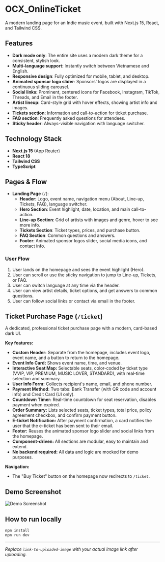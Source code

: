 # OCX_OnlineTicket

A modern landing page for an Indie music event, built with Next.js 15, React, and Tailwind CSS.

## Features
- **Dark mode only**: The entire site uses a modern dark theme for a consistent, stylish look.
- **Multi-language support**: Instantly switch between Vietnamese and English.
- **Responsive design**: Fully optimized for mobile, tablet, and desktop.
- **Animated sponsor logo slider**: Sponsors' logos are displayed in a continuous sliding carousel.
- **Social links**: Prominent, centered icons for Facebook, Instagram, TikTok, Threads, and Email in the footer.
- **Artist lineup**: Card-style grid with hover effects, showing artist info and images.
- **Tickets section**: Information and call-to-action for ticket purchase.
- **FAQ section**: Frequently asked questions for attendees.
- **Sticky header**: Always-visible navigation with language switcher.

## Technology Stack
- **Next.js 15** (App Router)
- **React 18**
- **Tailwind CSS**
- **TypeScript**

## Pages & Flow
- **Landing Page** (`/`):
  - **Header**: Logo, event name, navigation menu (About, Line-up, Tickets, FAQ), language switcher.
  - **Hero Section**: Event highlight, date, location, and main call-to-action.
  - **Line-up Section**: Grid of artists with images and genre, hover to see more info.
  - **Tickets Section**: Ticket types, prices, and purchase button.
  - **FAQ Section**: Common questions and answers.
  - **Footer**: Animated sponsor logos slider, social media icons, and contact info.

### User Flow
1. User lands on the homepage and sees the event highlight (Hero).
2. User can scroll or use the sticky navigation to jump to Line-up, Tickets, or FAQ.
3. User can switch language at any time via the header.
4. User can view artist details, ticket options, and get answers to common questions.
5. User can follow social links or contact via email in the footer.

## Ticket Purchase Page (`/ticket`)

A dedicated, professional ticket purchase page with a modern, card-based dark UI.

**Key features:**
- **Custom Header:** Separate from the homepage, includes event logo, event name, and a button to return to the homepage.
- **Event Info Card:** Shows event name, time, and venue.
- **Interactive Seat Map:** Selectable seats, color-coded by ticket type (VVIP, VIP, PREMIUM, MUSIC LOVER, STANDARD), with real-time selection and summary.
- **User Info Form:** Collects recipient's name, email, and phone number.
- **Payment Method:** Two tabs: Bank Transfer (with QR code and account info) and Credit Card (UI only).
- **Countdown Timer:** Real-time countdown for seat reservation, disables payment when expired.
- **Order Summary:** Lists selected seats, ticket types, total price, policy agreement checkbox, and confirm payment button.
- **E-ticket Notification:** After payment confirmation, a card notifies the user that the e-ticket has been sent to their email.
- **Footer:** Reuses the animated sponsor logo slider and social links from the homepage.
- **Component-driven:** All sections are modular, easy to maintain and extend.
- **No backend required:** All data and logic are mocked for demo purposes.

**Navigation:**
- The "Buy Ticket" button on the homepage now redirects to `/ticket`.

## Demo Screenshot
![Demo Screenshot](link-to-uploaded-image)

## How to run locally
```bash
npm install
npm run dev
```

---
*Replace `link-to-uploaded-image` with your actual image link after uploading.*